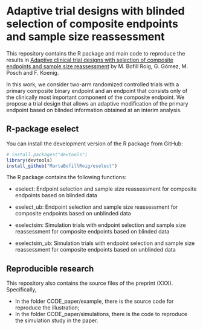 # Adaptive trial designs with blinded selection of composite endpoints and sample size reassessment

This repository contains the R package and main code to reproduce the results in [Adaptive clinical trial designs with selection of composite endpoints and sample size reassessment](https://arxiv.org/abs/2206.09639) by M. Bofill Roig,  G. Gómez, M. Posch and F. Koenig.

In this work, we consider two-arm randomized controlled trials with a primary composite binary endpoint and an endpoint that consists only of the clinically most important component of the composite endpoint. We propose a trial design that allows an adaptive modification of the primary endpoint based on blinded information obtained at an interim analysis.


## R-package **eselect**

You can install the development version of the R package from GitHub:

``` r
# install.packages("devtools")
library(devtools)
install_github("MartaBofillRoig/eselect")
```

The R package contains the following functions:

- eselect: Endpoint selection and sample size reassessment for composite endpoints based on blinded data

- eselect_ub: Endpoint selection and sample size reassessment for composite endpoints based on unblinded data

- eselectsim: Simulation trials with endpoint selection and sample size reassessment for composite endpoints based on blinded data

- eselectsim_ub: Simulation trials with endpoint selection and sample size reassessment for composite endpoints based on unblinded data


## Reproducible research

This repository also contains the source files of the preprint (XXX). Specifically, 

- In the folder CODE_paper/example, there is the source code for reproduce the illustration; 
- In the folder CODE_paper/simulations, there is the code to reproduce the simulation study in the paper.
